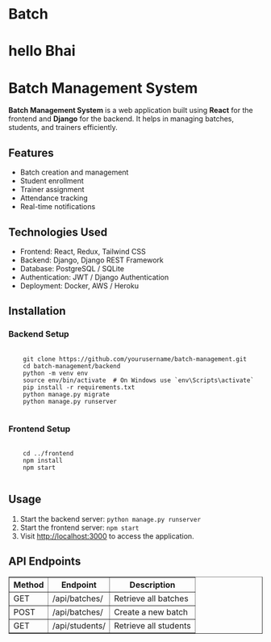 # Batch


<h1>hello Bhai</h1>
<h1>Batch Management System</h1>
<p><strong>Batch Management System</strong> is a web application built using <strong>React</strong> for the frontend and <strong>Django</strong> for the backend. It helps in managing batches, students, and trainers efficiently.</p>

<h2>Features</h2>
<ul>
    <li>Batch creation and management</li>
    <li>Student enrollment</li>
    <li>Trainer assignment</li>
    <li>Attendance tracking</li>
    <li>Real-time notifications</li>
</ul>

<h2>Technologies Used</h2>
<ul>
    <li>Frontend: React, Redux, Tailwind CSS</li>
    <li>Backend: Django, Django REST Framework</li>
    <li>Database: PostgreSQL / SQLite</li>
    <li>Authentication: JWT / Django Authentication</li>
    <li>Deployment: Docker, AWS / Heroku</li>
</ul>

<h2>Installation</h2>
<h3>Backend Setup</h3>
<pre>
    <code>
    git clone https://github.com/yourusername/batch-management.git
    cd batch-management/backend
    python -m venv env
    source env/bin/activate  # On Windows use `env\Scripts\activate`
    pip install -r requirements.txt
    python manage.py migrate
    python manage.py runserver
    </code>
</pre>

<h3>Frontend Setup</h3>
<pre>
    <code>
    cd ../frontend
    npm install
    npm start
    </code>
</pre>

<h2>Usage</h2>
<ol>
    <li>Start the backend server: <code>python manage.py runserver</code></li>
    <li>Start the frontend server: <code>npm start</code></li>
    <li>Visit <a href="http://localhost:3000" target="_blank">http://localhost:3000</a> to access the application.</li>
</ol>

<h2>API Endpoints</h2>
<table border="1">
    <tr>
        <th>Method</th>
        <th>Endpoint</th>
        <th>Description</th>
    </tr>
    <tr>
        <td>GET</td>
        <td>/api/batches/</td>
        <td>Retrieve all batches</td>
    </tr>
    <tr>
        <td>POST</td>
        <td>/api/batches/</td>
        <td>Create a new batch</td>
    </tr>
    <tr>
        <td>GET</td>
        <td>/api/students/</td>
        <td>Retrieve all students</td>
    </tr>
</table>
